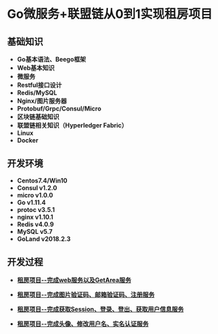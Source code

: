 # Go微服务+联盟链从0到1实现租房项目

## 基础知识

- **Go基本语法、Beego框架**
- **Web基本知识**
- **微服务**
- **Restful接口设计**
- **Redis/MySQL**
- **Nginx/图片服务器**
- **Protobuf/Grpc/Consul/Micro**
- **区块链基础知识**
- **联盟链相关知识（Hyperledger Fabric）**
- **Linux**
- **Docker**

## 开发环境

- **Centos7.4/Win10** 
- **Consul v1.2.0**
- **micro v1.0.0**
- **Go v1.11.4**
- **protoc v3.5.1**
- **nginx v1.10.1**
- **Redis v4.0.9**
- **MySQL v5.7**
- **GoLand v2018.2.3**

## 开发过程

- **[租房项目--完成web服务以及GetArea服务](http://www.sher.vip/article/17)**

- **[租房项目--完成图片验证码、邮箱验证码、注册服务](http://www.sher.vip/article/18)**

- **[租房项目--完成获取Session、登录、登出、获取用户信息服务](http://www.sher.vip/article/20)**

- **[租房项目--完成头像、修改用户名、实名认证服务](http://www.sher.vip/article/21)**
